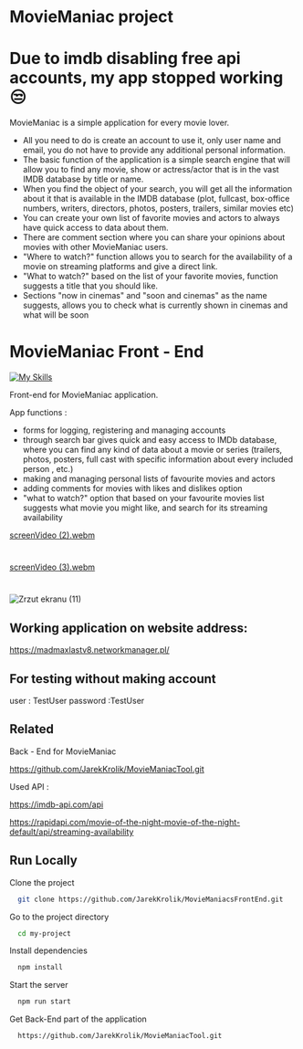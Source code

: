 # MovieManiac project

# Due to imdb disabling free api accounts, my app stopped working 😒

MovieManiac is a simple application for every movie lover.
 - All you need to do is create an account to use it, only user name and email, you do not have to provide any additional personal information.
 - The basic function of the application is a simple search engine that will allow you to find any movie, show or actress/actor that is in the vast IMDB database by title or name.
 - When you find the object of your search, you will get all the information about it that is available in the IMDB database (plot, fullcast, box-office numbers, writers, directors, photos, posters, trailers, similar movies etc)
 - You can create your own list of favorite movies and actors to always have quick access to data about them.
 - There are comment section where you can share your opinions about movies with other MovieManiac users.
 - "Where to watch?" function allows you to search for the availability of a movie on streaming platforms and give a direct link.
 - "What to watch?"  based on the list of your favorite movies, function suggests a title that you should like.
 - Sections "now in cinemas" and "soon and cinemas" as the name suggests, allows you to check what is currently shown in cinemas and what will be soon


# MovieManiac Front - End
[![My Skills](https://skillicons.dev/icons?i=js,html,css,react,ts)](https://skillicons.dev)

Front-end for MovieManiac application.

App functions :
 - forms for logging, registering and managing accounts
 - through search bar gives quick and easy access to IMDb database, where you can find any kind of data about a movie or series (trailers, photos, posters, full cast with specific information about every included person , etc.)
 - making and managing personal lists of favourite movies and actors
 - adding comments for movies with likes and dislikes option
 - "what to watch?" option that based on your favourite movies list suggests what movie you might like, and search for its streaming availability
 




[screenVideo (2).webm](https://user-images.githubusercontent.com/101992103/231056423-cd7b96ca-4395-4a53-bfc9-2ce3868539c1.webm)
#

[screenVideo (3).webm](https://user-images.githubusercontent.com/101992103/231056456-90deac18-b035-4dfa-8e50-0bc88bf19c91.webm)

#
![Zrzut ekranu (11)](https://user-images.githubusercontent.com/101992103/231056500-5eda21d2-338c-4f41-9876-ab6ab3d79298.png)





## Working application on website address:

https://madmaxlastv8.networkmanager.pl/

## For testing without making account
user : TestUser
password :TestUser


## Related

Back - End for MovieManiac

https://github.com/JarekKrolik/MovieManiacTool.git

Used API :

https://imdb-api.com/api

https://rapidapi.com/movie-of-the-night-movie-of-the-night-default/api/streaming-availability


## Run Locally

Clone the project

```bash
  git clone https://github.com/JarekKrolik/MovieManiacsFrontEnd.git
```

Go to the project directory

```bash
  cd my-project
```

Install dependencies

```bash
  npm install
```

Start the server

```bash
  npm run start
```

Get Back-End part of the application

```bash
  https://github.com/JarekKrolik/MovieManiacTool.git
```

